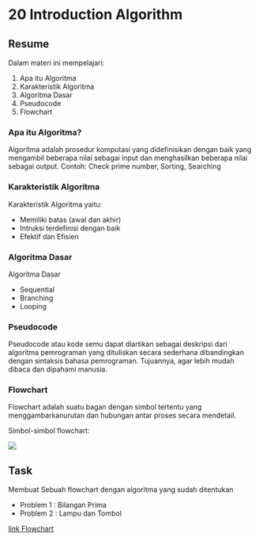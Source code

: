 # 20 Introduction Algorithm
## Resume

Dalam materi ini mempelajari:
1. Apa itu Algoritma
2. Karakteristik Algoritma
3. Algoritma Dasar
4. Pseudocode
5. Flowchart

### Apa itu Algoritma?
Algoritma adalah prosedur komputasi yang didefinisikan dengan baik yang mengambil beberapa nilai sebagai input dan menghasilkan beberapa nilai sebagai output.
Contoh: Check prime number, Sorting, Searching

### Karakteristik Algoritma
Karakteristik Algoritma yaitu:
- Memiliki batas (awal dan akhir)
- Intruksi terdefinisi dengan baik
- Efektif dan Efisien

### Algoritma Dasar
Algoritma Dasar
- Sequential
- Branching
- Looping

### Pseudocode
Pseudocode atau kode semu dapat diartikan sebagai deskripsi dari algoritma pemrograman yang dituliskan secara sederhana dibandingkan dengan sintaksis bahasa pemrograman. Tujuannya, agar lebih mudah dibaca dan dipahami manusia.

### Flowchart
Flowchart adalah suatu bagan dengan simbol tertentu yang menggambarkanurutan dan hubungan antar proses secara mendetail.

Simbol-simbol flowchart:

![](https://drive.google.com/uc?export=view&id=1Q8lPH9EsfpVvgOCuhPbjFg1F11NGVs9q)

## Task
Membuat Sebuah flowchart dengan algoritma yang sudah ditentukan
- Problem 1 : Bilangan Prima
- Problem 2 : Lampu dan Tombol

[link Flowchart](https://whimsical.com/LKYzzxgyaVUoDCNjiS8rb8)
